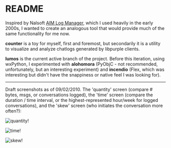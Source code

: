 README
======

Inspired by Nalsoft [AIM Log Manager](http://www.nalsoft.com/?page=welcome), which I used heavily in the early 2000s, I wanted to create an analogous tool that would provide much of the same functionality for me now.

**counter** is a toy for myself, first and foremost, but secondarily it is a utility to visualize and analyze chatlogs generated by libpurple clients.

**lumos** is the current active branch of the project. Before this iteration, using wxPython, I experimented with **alohomora** (PyObjC - not recommended, unfortunately, but an interesting experiment) and **incendio** (Flex, which was interesting but didn't have the snappiness or native feel I was looking for).

- - -
Draft screenshots as of 09/02/2010. The 'quantity' screen (compare # bytes, msgs, or conversations logged), the 'time' screen (compare the duration / time interval, or the highest-represented hour/week for logged conversations), and the 'skew' screen (who initiates the conversation more often?):

![quantity!](http://github.com/christineyen/counter/raw/master/screenshots/quantity.png)

![time!](http://github.com/christineyen/counter/raw/master/screenshots/time.png)

![skew!](http://github.com/christineyen/counter/raw/master/screenshots/skew.png)
